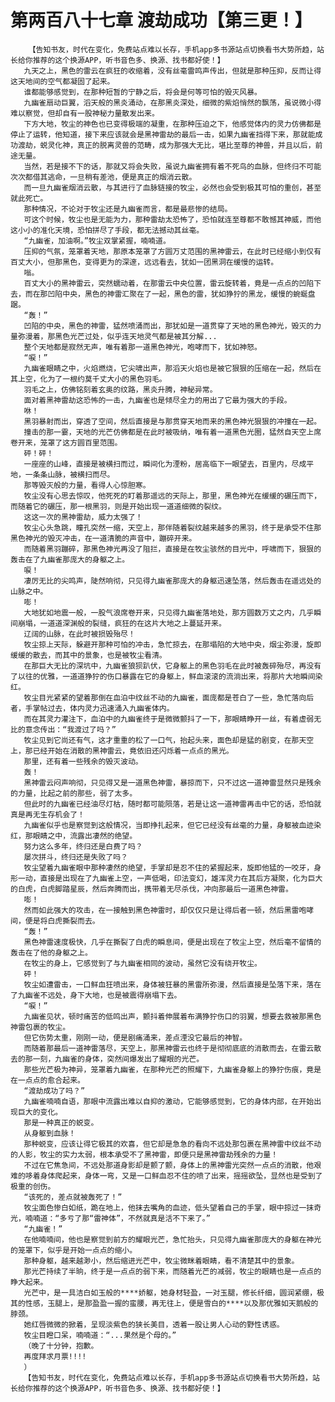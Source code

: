 # 第两百八十七章 渡劫成功【第三更！】
        【告知书友，时代在变化，免费站点难以长存，手机app多书源站点切换看书大势所趋，站长给你推荐的这个换源APP，听书音色多、换源、找书都好使！】
       九天之上，黑色的雷云在疯狂的收缩着，没有丝毫雷鸣声传出，但就是那种压抑，反而让得这天地间的空气都凝固了起来。
       谁都能够感觉到，在那种短暂的宁静之后，将会是何等可怕的毁灭风暴。
       九幽雀扇动巨翼，滔天般的黑炎涌动，在那黑炎深处，细微的紫焰悄然的飘荡，虽说微小得难以察觉，但却自有一股神秘力量散发出来。
       下方大地，牧尘的神色也已变得极端的凝重，在那种压迫之下，他感觉体内的灵力仿佛都是停止了运转，他知道，接下来应该就会是黑神雷劫的最后一击，如果九幽雀挡得下来，那就能成功渡劫，蜕灵化神，真正的脱离灵兽的范畴，成为那强大无比，堪比至尊的神兽，并且以后，前途无量。
       当然，若是接不下的话，那就又将会失败，虽说九幽雀拥有着不死鸟的血脉，但终归不可能次次都借其逃命，一旦稍有差池，便是真正的烟消云散。
       而一旦九幽雀烟消云散，与其进行了血脉链接的牧尘，必然也会受到极其可怕的重创，甚至就此死亡。
       那种情况，不论对于牧尘还是九幽雀而言，都是最悲惨的结局。
       可这个时候，牧尘也是无能为力，那种雷劫太恐怖了，恐怕就连至尊都不敢憾其神威，而他这小小的准化天境，恐怕拼尽了手段，都无法撼动其丝毫。
       “九幽雀，加油啊。”牧尘双掌紧握，喃喃道。
       压抑的气氛，笼罩着天地，那原本笼罩了方圆万丈范围的黑神雷云，在此时已经缩小到仅有百丈大小，但那黑色，变得更为的深邃，远远看去，犹如一团黑洞在缓慢的运转。
       嗡。
       百丈大小的黑神雷云，突然蠕动着，在那雷云中央位置，雷云旋转着，竟是一点点的凹陷下去，而在那凹陷中央，黑色的神雷汇聚在了一起，黑色的雷，犹如狰狞的黑龙，缓慢的蜿蜒盘踞。
       “轰！”
       凹陷的中央，黑色的神雷，猛然喷涌而出，那犹如是一道贯穿了天地的黑色神光，毁灭的力量弥漫着，那黑色光芒过处，似乎连天地灵气都是被其分解...
       整个天地都是寂然无声，唯有着那一道黑色神光，咆哮而下，犹如神怒。
       “唳！”
       九幽雀眼睛之中，火焰燃烧，它尖啸出声，那滔天火焰也是被它狠狠的压缩在一起，然后在其上空，化为了一根约莫千丈大小的黑色羽毛。
       羽毛之上，仿佛铭刻着玄奥的纹路，黑炎升腾，神秘异常。
       面对着黑神雷劫这恐怖的一击，九幽雀也是倾尽全力的用出了它最为强大的手段。
       咻！
       黑羽暴射而出，穿透了空间，然后直接是与那贯穿天地而来的黑色神光狠狠的冲撞在一起。
       撞击的那一霎，天地的光芒仿佛都是在此时被吸纳，唯有着一道黑色光圈，猛然自天空上席卷开来，笼罩了这方圆百里范围。
       砰！砰！
       一座座的山峰，直接是被横扫而过，瞬间化为湮粉，居高临下一眼望去，百里内，尽成平地，一条条山脉，被横扫而尽。
       那等毁灭般的力量，看得人心惊胆寒。
       牧尘没有心思去惊叹，他死死的盯着那遥远的天际上，那里，黑色神光在缓缓的碾压而下，而随着它的碾压，那一根黑羽，则是开始出现一道道细微的裂纹。
       这这一次的黑神雷劫，威力太强了！
       牧尘心头急跳，瞳孔突然一缩，天空上，那伴随着裂纹越来越多的黑羽，终于是承受不住那黑色神光的毁灭冲击，在一道清脆的声音中，蹦碎开来。
       而随着黑羽蹦碎，那黑色神光再没了阻拦，直接是在牧尘骇然的目光中，呼啸而下，狠狠的轰击在了九幽雀那庞大的身躯之上。
       唳！
       凄厉无比的尖鸣声，陡然响彻，只见得九幽雀那庞大的身躯迅速坠落，然后轰击在遥远处的山脉之中。
       嘭！
       大地犹如地震一般，一股气浪席卷开来，只见得九幽雀落地处，那方圆数万丈之内，几乎瞬间崩塌，一道道深渊般的裂缝，疯狂的在这片大地之上蔓延开来。
       辽阔的山脉，在此时被损毁殆尽！
       牧尘掠上天际，躲避开那种可怕的冲击，急忙掠去，在那塌陷的大地中央，烟尘弥漫，旋即缓缓的散去，而其中的景象，也是被牧尘看清。
       在那巨大无比的深坑中，九幽雀狼狈趴伏，它身躯上的黑色羽毛在此时被轰碎殆尽，再没有了以往的优雅，一道道狰狞的伤口暴露在它的身躯上，鲜血滚滚的流淌出来，将那片大地瞬间染红。
       牧尘目光紧紧的望着那倒在血泊中纹丝不动的九幽雀，面庞都是苍白了一些，急忙落向后者，手掌帖过去，体内灵力迅速涌入九幽雀体内。
       而在其灵力灌注下，血泊中的九幽雀终于是微微颤抖了一下，那眼睛睁开一丝，有着虚弱无比的意念传出：“我渡过了吗？”
       牧尘见到它尚还有气，这才重重的松了一口气，抬起头来，面色却是猛的剧变，在那天空上，那已经开始在消散的黑神雷云，竟依旧还闪烁着一点点的黑光。
       那里，还有着一些残余的毁灭波动。
       轰！
       黑神雷云闷声响彻，只见得又是一道黑色神雷，暴掠而下，只不过这一道神雷显然只是残余的力量，比起之前的那些，弱了太多。
       但此时的九幽雀已经油尽灯枯，随时都可能陨落，若是让这一道神雷再击中它的话，恐怕就真是再无生存机会了！
       九幽雀似乎也是察觉到这般情况，当即挣扎起来，但它已经没有丝毫的力量，身躯被血迹染红，那眼睛之中，流露出凄然的绝望。
       努力这么多年，终归还是白费了吗？
       屡次拼斗，终归还是失败了吗？
       牧尘望着九幽雀眼中那种凄然的绝望，手掌却是忍不住的紧握起来，旋即他猛的一咬牙，身形一动，直接是出现在了九幽雀上空，一声低喝，印法变幻，雄浑灵力在其后方凝聚，化为巨大的白虎，白虎脚踏星辰，然后奔腾而出，携带着无尽杀伐，冲向那最后一道黑色神雷。
       嘭！
       然而如此强大的攻击，在一接触到黑色神雷时，却仅仅只是让得后者一顿，然后黑雷咆哮间，便是将白虎撕裂而去。
       “轰！”
       黑色神雷速度极快，几乎在撕裂了白虎的瞬息间，便是出现在了牧尘上空，然后毫不留情的轰击在了他的身躯之上。
       在牧尘的身上，它感觉到了与九幽雀相同的波动，虽然它没有绕开牧尘。
       砰！
       牧尘如遭雷击，一口鲜血狂喷出来，身体被狂暴的黑雷所弥漫，然后直接是坠落下来，落在了九幽雀不远处，身下大地，也是被震得崩塌下去。
       “唳！”
       九幽雀见状，顿时痛苦的低鸣出声，颤抖着伸展着布满狰狞伤口的羽翼，想要去救被那黑色神雷包裹的牧尘。
       但它伤势太重，刚刚一动，便是剧痛涌来，差点湮没它最后的神智。
       而随着那最后一道神雷落尽，天空上，那黑神雷云也终于是彻彻底底的消散而去，在雷云散去的那一刻，九幽雀的身体，突然间爆发出了耀眼的光芒。
       那些光芒极为神异，笼罩着九幽雀，在那种光芒的照耀下，九幽雀身躯上的狰狞伤痕，竟是在一点点的愈合起来。
       “渡劫成功了吗？”
       九幽雀喃喃自语，那眼中流露出难以自抑的激动，它能够感觉到，它的身体内部，在开始出现巨大的变化。
       那是一种真正的蜕变。
       从身躯到血脉！
       那种蜕变，应该让得它极其的欢喜，但它却是急急的看向不远处那包裹在黑神雷中纹丝不动的人影，牧尘的实力太弱，根本承受不了黑神雷，即便只是黑神雷劫残余的力量！
       不过在它焦急间，不远处那道身影却是颤了颤，身体上的黑神雷光突然一点点的消散，他艰难的哆着身体爬起来，身体一弯，又是一口鲜血忍不住的喷了出来，摇摇欲坠，显然也是受到了极重的创伤。
       “该死的，差点就被轰死了！”
       牧尘面色惨白如纸，跪在地上，他抹去嘴角的血迹，低头望着自己的手掌，眼中掠过一抹奇光，喃喃道：“多亏了那“雷神体”，不然就真是活不下来了。”
       “九幽雀！”
       在他喃喃间，他也是察觉到前方的耀眼光芒，急忙抬头，只见得九幽雀那庞大的身躯在神光的笼罩下，似乎是开始一点点的缩小。
       那种身躯，越来越渺小，然后缩进光芒中，牧尘微眯着眼睛，看不清楚其中的景象。
       那光芒持续了半晌，终于是一点点的弱下来，而随着光芒的减弱，牧尘的眼睛也是一点点的睁大起来。
       光芒中，是一具洁白如玉般的****娇躯，她身材轻盈，一对玉腿，修长纤细，圆润紧绷，极其的性感，玉腿上，是那盈盈一握的蛮腰，再无往上，便是雪白的****以及那优雅如天鹅般的脖颈。
       她红唇微微的掀着，呈现淡紫色的狭长美目，透着一股让男人心动的野性诱惑。
       牧尘目瞪口呆，喃喃道：“...果然是个母的。”
       （晚了十分钟，抱歉。
       再度拜求月票!!!!
       ）
       【告知书友，时代在变化，免费站点难以长存，手机app多书源站点切换看书大势所趋，站长给你推荐的这个换源APP，听书音色多、换源、找书都好使！】